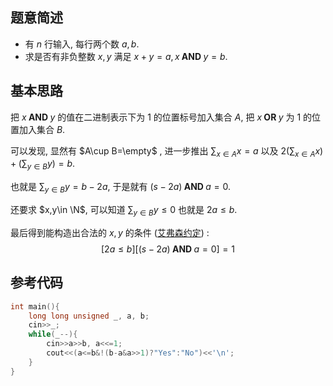 ## 题意简述

+ 有 $n$ 行输入, 每行两个数 $a,b$.
+ 求是否有非负整数 $x,y$ 满足 $x+y=a,x\textbf{ AND } y=b$.

## 基本思路

把 $x\textbf{ AND } y$ 的值在二进制表示下为 $1$ 的位置标号加入集合 $A$, 把 $x\textbf{ OR } y$ 为 $1$ 的位置加入集合 $B$.

可以发现, 显然有 $A\cup B=\empty$ , 进一步推出 $\sum_{x\in A}x=a$ 以及 $2(\sum_{x\in A}x)+(\sum_{y\in B}y)=b$.

也就是 $\sum_{y\in B} y = b-2a$, 于是就有 $(s-2a) \textbf{ AND } a = 0$.

还要求 $x,y\in \N$, 可以知道 $\sum_{y\in B}y\le0$ 也就是 $2a\le b$.

最后得到能构造出合法的 $x, y$ 的条件 ([艾弗森约定](https://www.ituring.com.cn/book/tupubarticle/23862)) :
$$
[2a\le b][(s-2a) \textbf{ AND } a = 0]=1
$$

## 参考代码

```cpp
int main(){
    long long unsigned _, a, b;
    cin>>_;
    while(_--){
        cin>>a>>b, a<<=1;
        cout<<(a<=b&!(b-a&a>>1)?"Yes":"No")<<'\n';
    }
}
```



 

